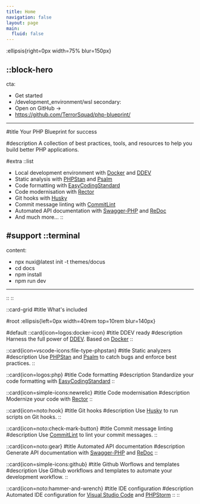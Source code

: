 ```yaml
---
title: Home
navigation: false
layout: page
main:
  fluid: false
---
```


:ellipsis{right=0px width=75% blur=150px}

::block-hero
---
cta:
  - Get started
  - /development_environment/wsl
secondary:
  - Open on GitHub →
  - https://github.com/TerrorSquad/php-blueprint/
---

#title
Your PHP Blueprint for success

#description
A collection of best practices, tools, and resources to help you build better PHP applications.

#extra
  ::list
  - Local development environment with [Docker](https://www.docker.com/) and [DDEV](https://www.ddev.com/)
  - Static analysis with [PHPStan](https://phpstan.org/) and [Psalm](https://psalm.dev/)
  - Code formatting with [EasyCodingStandard](https://github.com/easy-coding-standard/easy-coding-standard)
  - Code modernisation with [Rector](https://getrector.org/)
  - Git hooks with [Husky](https://typicode.github.io/husky/)
  - Commit message linting with [CommitLint](https://commitlint.js.org/)
  - Automated API documentation with [Swagger-PHP](https://zircote.github.io/swagger-php/) and [ReDoc](https://github.com/Redocly/redoc)
  - And much more...
  ::

#support
  ::terminal
  ---
  content:
  - npx nuxi@latest init -t themes/docus
  - cd docs
  - npm install
  - npm run dev
  ---
  ::
::

::card-grid
#title
What's included

#root
:ellipsis{left=0px width=40rem top=10rem blur=140px}

#default
  ::card{icon=logos:docker-icon}
  #title
  DDEV ready
  #description
  Harness the full power of [DDEV](https://www.ddev.com/). Based on [Docker](https://www.docker.com/)
  ::

  ::card{icon=vscode-icons:file-type-phpstan}
  #title
  Static analyzers
  #description
  Use [PHPStan](https://phpstan.org/) and [Psalm](https://psalm.dev/) to catch bugs and enforce best practices.
  ::

  ::card{icon=logos:php}
  #title
  Code formatting
  #description
  Standardize your code formatting with [EasyCodingStandard](https://github.com/easy-coding-standard/easy-coding-standard)
  ::

  ::card{icon=simple-icons:newrelic}
  #title
  Code modernisation
  #description
  Modernize your code with [Rector](https://getrector.org/)
  ::

  ::card{icon=noto:hook}
  #title
  Git hooks
  #description
  Use [Husky](https://typicode.github.io/husky/) to run scripts on Git hooks.
  ::

  ::card{icon=noto:check-mark-button}
  #title
  Commit message linting
  #description
  Use [CommitLint](https://commitlint.js.org/) to lint your commit messages.
  ::

  ::card{icon=noto:gear}
  #title
  Automated API documentation
  #description
  Generate API documentation with [Swagger-PHP](https://zircote.github.io/swagger-php/) and [ReDoc](https://github.com/Redocly/redoc)
  ::

  ::card{icon=simple-icons:github}
  #title
  Github Worflows and templates
  #description
  Use Github workflows and templates to automate your development workflow.
  ::

  ::card{icon=noto:hammer-and-wrench}
  #title
  IDE configuration
  #description
  Automated IDE configuration for [Visual Studio Code](https://code.visualstudio.com/) and [PHPStorm](https://www.jetbrains.com/phpstorm/)
  ::
::
